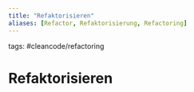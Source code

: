 ```yaml
---
title: "Refaktorisieren"
aliases: [Refactor, Refaktorisierung, Refactoring]
---
```

tags: #cleancode/refactoring

# Refaktorisieren
